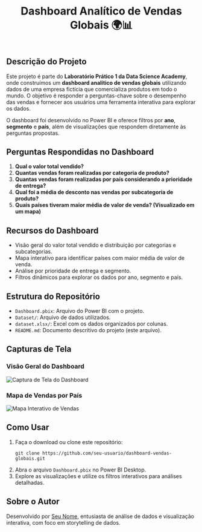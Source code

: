 <!DOCTYPE html>
<html lang="pt-BR">
<head>
    <meta charset="UTF-8">
    <meta name="viewport" content="width=device-width, initial-scale=1.0">
</head>
<body>
    <header>
        <h1>Dashboard Analítico de Vendas Globais 🌍📊</h1>
    </header>
    <main>
        <section>
            <h2>Descrição do Projeto</h2>
            <p>
                Este projeto é parte do <strong>Laboratório Prático 1 da Data Science Academy</strong>, onde construímos um 
                <strong>dashboard analítico de vendas globais</strong> utilizando dados de uma empresa fictícia que comercializa produtos em todo o mundo. 
                O objetivo é responder a perguntas-chave sobre o desempenho das vendas e fornecer aos usuários uma ferramenta interativa para explorar os dados.
            </p>
            <p>
                O dashboard foi desenvolvido no Power BI e oferece filtros por <strong>ano</strong>, <strong>segmento</strong> e <strong>país</strong>, além de visualizações que respondem diretamente às perguntas propostas.
            </p>
        </section>
        <section>
            <h2>Perguntas Respondidas no Dashboard</h2>
            <ol>
                <li><strong>Qual o valor total vendido?</strong></li>
                <li><strong>Quantas vendas foram realizadas por categoria de produto?</strong></li>
                <li><strong>Quantas vendas foram realizadas por país considerando a prioridade de entrega?</strong></li>
                <li><strong>Qual foi a média de desconto nas vendas por subcategoria de produto?</strong></li>
                <li><strong>Quais países tiveram maior média de valor de venda? (Visualizado em um mapa)</strong></li>
            </ol>
        </section>
        <section>
            <h2>Recursos do Dashboard</h2>
            <ul>
                <li>Visão geral do valor total vendido e distribuição por categorias e subcategorias.</li>
                <li>Mapa interativo para identificar países com maior média de valor de venda.</li>
                <li>Análise por prioridade de entrega e segmento.</li>
                <li>Filtros dinâmicos para explorar os dados por ano, segmento e país.</li>
            </ul>
        </section>
        <section>
            <h2>Estrutura do Repositório</h2>
            <ul>
                <li><code>Dashboard.pbix</code>: Arquivo do Power BI com o projeto.</li>
                <li><code>Dataset/</code>: Arquivo de dados utilizados.</li>
                <li><code>dataset.xlsx/</code>: Excel com os dados organizados por colunas.</li>
                <li><code>README.md</code>: Documento descritivo do projeto (este arquivo).</li>
            </ul>
        </section>
        <section>
            <h2>Capturas de Tela</h2>
            <h3>Visão Geral do Dashboard</h3>
            <img src="Imagess/visao-geral.png" alt="Captura de Tela do Dashboard">
            <h3>Mapa de Vendas por País</h3>
            <img src="Imagens/mapa-vendas.png" alt="Mapa Interativo de Vendas">
        </section>
        <section>
            <h2>Como Usar</h2>
            <ol>
                <li>Faça o download ou clone este repositório:
                    <pre><code>git clone https://github.com/seu-usuario/dashboard-vendas-globais.git</code></pre>
                </li>
                <li>Abra o arquivo <code>Dashboard.pbix</code> no Power BI Desktop.</li>
                <li>Explore as visualizações e utilize os filtros interativos para análises detalhadas.</li>
            </ol>
        </section>
        <section>
            <h2>Sobre o Autor</h2>
            <p>
                Desenvolvido por <a href="https://github.com/seu-usuario">Seu Nome</a>, entusiasta de análise de dados e visualização interativa, com foco em storytelling de dados.
            </p>
        </section>
    </main>
</body>
</html>

